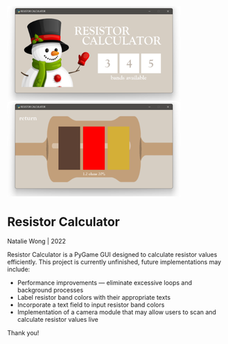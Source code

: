 <div>
  <img src="assets/screenshots/3.png" width="400">
  <img src="assets/screenshots/1.png" width="400">
</div>

<h1>Resistor Calculator</h1>
<p>Natalie Wong | 2022</p>

Resistor Calculator is a PyGame GUI designed to calculate resistor values efficiently. 
This project is currently unfinished, future implementations may include:
<ul>
  <li>Performance improvements — eliminate excessive loops and background processes</li>
  <li>Label resistor band colors with their appropriate texts</li>
  <li>Incorporate a text field to input resistor band colors</li>
  <li>Implementation of a camera module that may allow users to scan and calculate resistor values live</li>
</ul>

Thank you!
